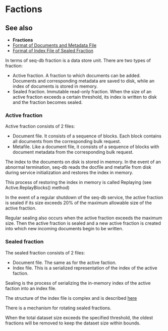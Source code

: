 # Factions

## See also

 * **Fractions**
 * [Format of Documents and Metadata File](./format-docs-meta-file.md)
 * [Format of Index File of Sealed Fraction](./format-index-file.md) 

In terms of seq-db fraction is a data store unit. There are two types of fraction:

 * Active fraction. A fraction to which documents can be added. Documents and corresponding metadata are saved to disk, while an index of documents is stored in memory.
 * Sealed fraction. Immutable read-only fraction. When the size of an active fraction exceeds a certain threshold, its index is written to disk and the fraction becomes sealed.

### Active fraction

Active fraction consists of 2 files:

* Document file. It consists of a sequence of blocks. Each block contains all documents from the corresponding bulk request.
* Metafile. Like a document file, it consists of a sequence of blocks with document metadata from the corresponding bulk request.

The index to the documents on disk is stored in memory. In the event of an abnormal termination, seq-db reads the docfile and metafile from disk during service initialization and restores the index in memory.

This process of restoring the index in memory is called Replaying (see Active.ReplayBlocks() method)

In the event of a regular shutdown of the seq-db service, the active fraction is sealed if its size exceeds 20% of the maximum allowable size of the active fraction.

Regular sealing also occurs when the active fraction exceeds the maximum size. Then the active fraction is sealed and a new active fraction is created into which new incoming documents begin to be written.

### Sealed fraction

The sealed fraction consists of 2 files:

* Document file. The same as for the active faction.
* Index file. This is a serialized representation of the index of the active faction.

Sealing is the process of serializing the in-memory index of the active faction into an index file. 

The structure of the index file is complex and is described [here](./format-index-file.md) 

There is a mechanism for rotating sealed fractions. 

When the total dataset size exceeds the specified threshold, the oldest fractions will be removed to keep the dataset size within bounds.